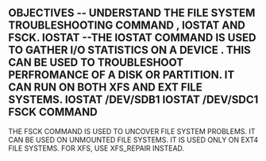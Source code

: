 OBJECTIVES
-- UNDERSTAND THE FILE SYSTEM TROUBLESHOOTING COMMAND , IOSTAT AND FSCK.
IOSTAT
--THE IOSTAT COMMAND IS USED TO GATHER I/O STATISTICS ON A DEVICE . THIS CAN BE USED TO TROUBLESHOOT PERFROMANCE OF A DISK OR PARTITION. IT CAN RUN ON BOTH XFS AND EXT FILE SYSTEMS. 
IOSTAT /DEV/SDB1
IOSTAT /DEV/SDC1
FSCK COMMAND
--
THE FSCK COMMAND IS USED TO UNCOVER FILE SYSTEM PROBLEMS.
IT CAN BE USED ON UNMOUNTED FILE SYSTEMS.
IT IS USED ONLY ON EXT4 FILE SYSTEMS.
FOR XFS, USE XFS_REPAIR INSTEAD.